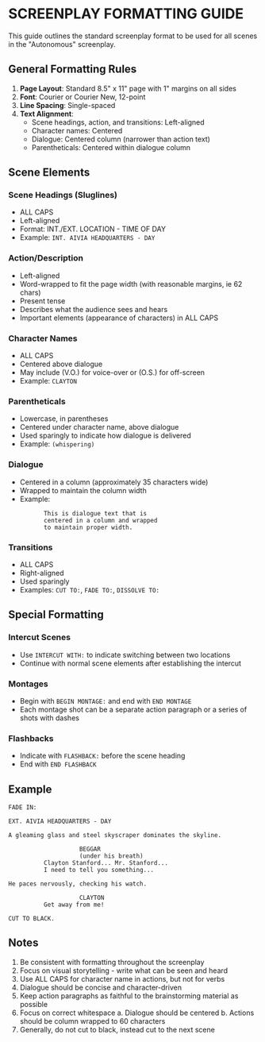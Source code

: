 # SCREENPLAY FORMATTING GUIDE

This guide outlines the standard screenplay format to be used for all scenes in the "Autonomous" screenplay.

## General Formatting Rules

1. **Page Layout**: Standard 8.5" x 11" page with 1" margins on all sides
2. **Font**: Courier or Courier New, 12-point
3. **Line Spacing**: Single-spaced
4. **Text Alignment**: 
   - Scene headings, action, and transitions: Left-aligned
   - Character names: Centered
   - Dialogue: Centered column (narrower than action text)
   - Parentheticals: Centered within dialogue column

## Scene Elements

### Scene Headings (Sluglines)
- ALL CAPS
- Left-aligned
- Format: INT./EXT. LOCATION - TIME OF DAY
- Example: `INT. AIVIA HEADQUARTERS - DAY`

### Action/Description
- Left-aligned
- Word-wrapped to fit the page width (with reasonable margins, ie 62 chars)
- Present tense
- Describes what the audience sees and hears
- Important elements (appearance of characters) in ALL CAPS

### Character Names
- ALL CAPS
- Centered above dialogue
- May include (V.O.) for voice-over or (O.S.) for off-screen
- Example: `CLAYTON`

### Parentheticals
- Lowercase, in parentheses
- Centered under character name, above dialogue
- Used sparingly to indicate how dialogue is delivered
- Example: `(whispering)`

### Dialogue
- Centered in a column (approximately 35 characters wide)
- Wrapped to maintain the column width
- Example:
```
          This is dialogue text that is
          centered in a column and wrapped
          to maintain proper width.
```

### Transitions
- ALL CAPS
- Right-aligned
- Used sparingly
- Examples: `CUT TO:`, `FADE TO:`, `DISSOLVE TO:`

## Special Formatting

### Intercut Scenes
- Use `INTERCUT WITH:` to indicate switching between two locations
- Continue with normal scene elements after establishing the intercut

### Montages
- Begin with `BEGIN MONTAGE:` and end with `END MONTAGE`
- Each montage shot can be a separate action paragraph or a series of shots with dashes

### Flashbacks
- Indicate with `FLASHBACK:` before the scene heading
- End with `END FLASHBACK`

## Example

```
FADE IN:

EXT. AIVIA HEADQUARTERS - DAY

A gleaming glass and steel skyscraper dominates the skyline.

                    BEGGAR
                    (under his breath)
          Clayton Stanford... Mr. Stanford... 
          I need to tell you something...

He paces nervously, checking his watch.

                    CLAYTON
          Get away from me!

CUT TO BLACK.
```

## Notes

1. Be consistent with formatting throughout the screenplay
2. Focus on visual storytelling - write what can be seen and heard
4. Use ALL CAPS for character name in actions, but not for verbs
5. Dialogue should be concise and character-driven
6. Keep action paragraphs as faithful to the brainstorming 
   material as possible
7. Focus on correct whitespace
   a. Dialogue should be centered
   b. Actions should be column wrapped to 60 characters
8. Generally, do not cut to black, instead cut to the 
   next scene
